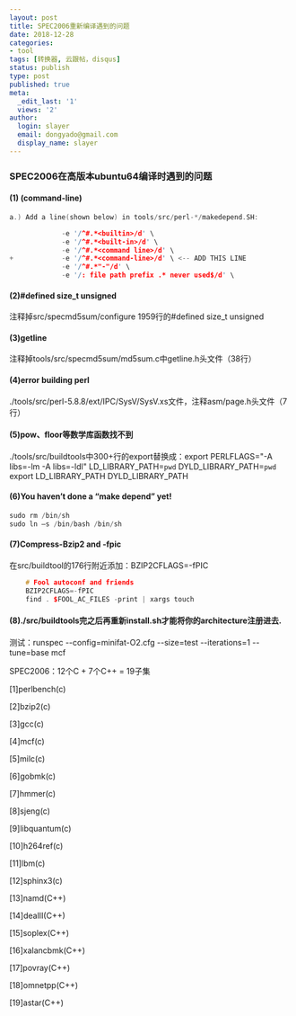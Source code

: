 ```yaml
---
layout: post
title: SPEC2006重新编译遇到的问题
date: 2018-12-28
categories:
- tool
tags: [转换器, 云跟帖，disqus]
status: publish
type: post
published: true
meta:
  _edit_last: '1'
  views: '2'
author:
  login: slayer
  email: dongyado@gmail.com
  display_name: slayer
---
```


### SPEC2006在高版本ubuntu64编译时遇到的问题


#### (1) (command-line)
  
```cpp
a.) Add a line(shown below) in tools/src/perl-*/makedepend.SH:

             -e '/^#.*<builtin>/d' \
             -e '/^#.*<built-in>/d' \
             -e '/^#.*<command line>/d' \
+            -e '/^#.*<command-line>/d' \ <-- ADD THIS LINE
             -e '/^#.*"-"/d' \
             -e '/: file path prefix .* never used$/d' \
```

#### (2)#defined size_t unsigned

注释掉src/specmd5sum/configure 1959行的#defined size_t unsigned

#### (3)getline

注释掉tools/src/specmd5sum/md5sum.c中getline.h头文件（38行）

#### (4)error building perl

./tools/src/perl-5.8.8/ext/IPC/SysV/SysV.xs文件，注释asm/page.h头文件（7行）

#### (5)pow、floor等数学库函数找不到

./tools/src/buildtools中300+行的export替换成：export PERLFLAGS="-A libs=-lm -A libs=-ldl"
 LD_LIBRARY_PATH=`pwd`
 DYLD_LIBRARY_PATH=`pwd`
 export LD_LIBRARY_PATH DYLD_LIBRARY_PATH

#### (6)You haven’t done a “make depend” yet!

```cpp
sudo rm /bin/sh
sudo ln –s /bin/bash /bin/sh
```

#### (7)Compress-Bzip2 and -fpic

在src/buildtool的176行附近添加：BZIP2CFLAGS=-fPIC

```cpp
    # Fool autoconf and friends
    BZIP2CFLAGS=-fPIC
    find . $FOOL_AC_FILES -print | xargs touch
```

#### (8)./src/buildtools完之后再重新install.sh才能将你的architecture注册进去.

测试：runspec --config=minifat-O2.cfg --size=test --iterations=1 --tune=base mcf

SPEC2006：12个C + 7个C++ = 19子集

[1]perlbench(c)   

[2]bzip2(c)

[3]gcc(c)

[4]mcf(c)

[5]milc(c)

[6]gobmk(c)

[7]hmmer(c)

[8]sjeng(c)

[9]libquantum(c)

[10]h264ref(c)

[11]lbm(c)

[12]sphinx3(c)


[13]namd(C++)

[14]dealII(C++)

[15]soplex(C++)

[16]xalancbmk(C++)

[17]povray(C++)

[18]omnetpp(C++)

[19]astar(C++)



